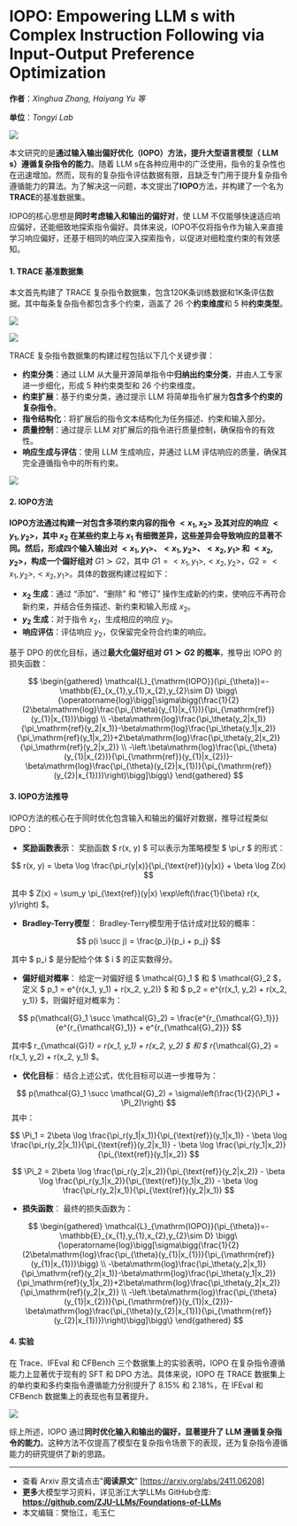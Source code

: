 # IOPO: Empowering  LLM s with Complex Instruction Following via Input-Output Preference Optimization

**作者**：*Xinghua Zhang, Haiyang Yu 等*

**单位**：*Tongyi Lab*


![](https://fastly.jsdelivr.net/gh/bucketio/img11@main/2024/11/14/1731588823337-4f29693b-f33b-4047-8ee9-7f2649d6df26.png)



本文研究的是**通过输入输出偏好优化（IOPO）方法，提升大型语言模型（ LLM s）遵循复杂指令的能力**。随着 LLM s在各种应用中的广泛使用，指令的复杂性也在迅速增加。然而，现有的复杂指令评估数据有限，且缺乏专门用于提升复杂指令遵循能力的算法。为了解决这一问题，本文提出了**IOPO**方法，并构建了一个名为**TRACE**的基准数据集。

IOPO的核心思想是**同时考虑输入和输出的偏好对**，使 LLM 不仅能够快速适应响应偏好，还能细致地探索指令偏好。具体来说，IOPO不仅将指令作为输入来直接学习响应偏好，还基于相同的响应深入探索指令，以促进对细粒度约束的有效感知。

#### 1. TRACE 基准数据集

本文首先构建了 TRACE 复杂指令数据集，包含120K条训练数据和1K条评估数据。其中每条复杂指令都包含多个约束，涵盖了 26 个**约束维度**和 5 种**约束类型**。


![](https://fastly.jsdelivr.net/gh/bucketio/img17@main/2024/11/14/1731588927191-f35a2fca-a1c5-44db-9775-074213671b01.png)


![](https://fastly.jsdelivr.net/gh/bucketio/img16@main/2024/11/14/1731588937809-f59bc31e-6642-46fc-9287-b2bc2e04c51d.png)


TRACE 复杂指令数据集的构建过程包括以下几个关键步骤：

- **约束分类**：通过 LLM 从大量开源简单指令中**归纳出约束分类**，并由人工专家进一步细化，形成 5 种约束类型和 26 个约束维度。
- **约束扩展**：基于约束分类，通过提示 LLM 将简单指令扩展为**包含多个约束的复杂指令**。
- **指令结构化**：将扩展后的指令文本结构化为任务描述、约束和输入部分。
- **质量控制**：通过提示 LLM 对扩展后的指令进行质量控制，确保指令的有效性。
- **响应生成与评估**：使用 LLM 生成响应，并通过 LLM 评估响应的质量，确保其完全遵循指令中的所有约束。

![](https://fastly.jsdelivr.net/gh/bucketio/img1@main/2024/11/14/1731588890212-4b5b315d-ac85-4860-b3f3-5bcc7e815a17.png)





#### 2. IOPO方法

**IOPO方法通过构建一对包含多项约束内容的指令 $<x_1, x_2>$ 及其对应的响应 $<y_1, y_2>$，其中 $x_2$ 在某些约束上与 $x_1$ 有细微差异，这些差异会导致响应的显著不同。**然后，形成四个输入输出对 $<x_1, y_1>$、$<x_1, y_2>$、$<x_2, y_1>$ 和 $<x_2, y_2>$，构成一个**偏好组对** $G1 ≻ G2$，其中 $G1 = {<x_1, y_1>, <x_2, y_2>}$，$G2 = {<x_1, y_2>, <x_2, y_1>}$。具体的数据构建过程如下：

- **$x_2$ 生成**：通过 “添加”、“删除” 和 “修订” 操作生成新的约束，使响应不再符合新约束，并结合任务描述、新约束和输入形成 $x_2$。
- **$y_2$ 生成**：对于指令 $x_2$，生成相应的响应 $y_2$。
- **响应评估**：评估响应 $y_2$，仅保留完全符合约束的响应。

基于 DPO 的优化目标，通过**最大化偏好组对 $G1 ≻ G2$ 的概率**，推导出 IOPO 的损失函数：

$$
\begin{gathered}
\mathcal{L}_{\mathrm{IOPO}}(\pi_{\theta})=-\mathbb{E}_{x_{1},y_{1},x_{2},y_{2}\sim D} \bigg\{\operatorname{log}\bigg[\sigma\bigg(\frac{1}{2}(2\beta\mathrm{log}\frac{\pi_{\theta}(y_{1}|x_{1})}{\pi_{\mathrm{ref}}(y_{1}|x_{1})}\bigg) \\
-\beta\mathrm{log}\frac{\pi_\theta(y_2|x_1)}{\pi_\mathrm{ref}(y_2|x_1)}-\beta\mathrm{log}\frac{\pi_\theta(y_1|x_2)}{\pi_\mathrm{ref}(y_1|x_2)}+2\beta\mathrm{log}\frac{\pi_\theta(y_2|x_2)}{\pi_\mathrm{ref}(y_2|x_2)} \\
-\left.\beta\mathrm{log}\frac{\pi_{\theta}(y_{1}|x_{2})}{\pi_{\mathrm{ref}}(y_{1}|x_{2})}-\beta\mathrm{log}\frac{\pi_{\theta}(y_{2}|x_{1})}{\pi_{\mathrm{ref}}(y_{2}|x_{1})})\right)\bigg]\bigg\} 
\end{gathered}
$$


#### 3. IOPO方法推导

IOPO方法的核心在于同时优化包含输入和输出的偏好对数据，推导过程类似 DPO：

- **奖励函数表示**：
  奖励函数 $ r(x, y) $ 可以表示为策略模型 $ \pi_r $ 的形式：

$$
r(x, y) = \beta \log \frac{\pi_r(y|x)}{\pi_{\text{ref}}(y|x)} + \beta \log Z(x)
$$

​      其中 $ Z(x) = \sum_y \pi_{\text{ref}}(y|x) \exp\left(\frac{1}{\beta} r(x, y)\right) $。

- **Bradley-Terry模型**：
  Bradley-Terry模型用于估计成对比较的概率：

$$
p(i \succ j) = \frac{p_i}{p_i + p_j}
$$

​     其中 $ p_i $ 是分配给个体 $ i $ 的正实数得分。

- **偏好组对概率**：
  给定一对偏好组 $ \mathcal{G}_1 $ 和 $ \mathcal{G}_2 $，定义 $ p_1 = e^{r(x_1, y_1) + r(x_2, y_2)} $ 和 $ p_2 = e^{r(x_1, y_2) + r(x_2, y_1)} $，则偏好组对概率为：

$$
p(\mathcal{G}_1 \succ \mathcal{G}_2) = \frac{e^{r_{\mathcal{G}_1}}}{e^{r_{\mathcal{G}_1}} + e^{r_{\mathcal{G}_2}}}
$$

​     其中$ r_{\mathcal{G}_1} = r(x_1, y_1) + r(x_2, y_2) $ 和 $ r_{\mathcal{G}_2} = r(x_1, y_2) + r(x_2, y_1) $。

- **优化目标**：
  结合上述公式，优化目标可以进一步推导为：

$$
p(\mathcal{G}_1 \succ \mathcal{G}_2) = \sigma\left(\frac{1}{2}(\Pi_1 + \Pi_2)\right)
$$
​     其中：

$$
\Pi_1 = 2\beta \log \frac{\pi_r(y_1|x_1)}{\pi_{\text{ref}}(y_1|x_1)} - \beta \log \frac{\pi_r(y_2|x_1)}{\pi_{\text{ref}}(y_2|x_1)} - \beta \log \frac{\pi_r(y_1|x_2)}{\pi_{\text{ref}}(y_1|x_2)}
$$

$$
\Pi_2 = 2\beta \log \frac{\pi_r(y_2|x_2)}{\pi_{\text{ref}}(y_2|x_2)} - \beta \log \frac{\pi_r(y_1|x_2)}{\pi_{\text{ref}}(y_1|x_2)} - \beta \log \frac{\pi_r(y_2|x_1)}{\pi_{\text{ref}}(y_2|x_1)}
$$


- **损失函数**：
  最终的损失函数为：

$$
\begin{gathered}
\mathcal{L}_{\mathrm{IOPO}}(\pi_{\theta})=-\mathbb{E}_{x_{1},y_{1},x_{2},y_{2}\sim D} \bigg\{\operatorname{log}\bigg[\sigma\bigg(\frac{1}{2}(2\beta\mathrm{log}\frac{\pi_{\theta}(y_{1}|x_{1})}{\pi_{\mathrm{ref}}(y_{1}|x_{1})}\bigg) \\
-\beta\mathrm{log}\frac{\pi_\theta(y_2|x_1)}{\pi_\mathrm{ref}(y_2|x_1)}-\beta\mathrm{log}\frac{\pi_\theta(y_1|x_2)}{\pi_\mathrm{ref}(y_1|x_2)}+2\beta\mathrm{log}\frac{\pi_\theta(y_2|x_2)}{\pi_\mathrm{ref}(y_2|x_2)} \\
-\left.\beta\mathrm{log}\frac{\pi_{\theta}(y_{1}|x_{2})}{\pi_{\mathrm{ref}}(y_{1}|x_{2})}-\beta\mathrm{log}\frac{\pi_{\theta}(y_{2}|x_{1})}{\pi_{\mathrm{ref}}(y_{2}|x_{1})})\right)\bigg]\bigg\} 
\end{gathered}
$$



#### 4. 实验

在 Trace、IFEval 和 CFBench 三个数据集上的实验表明，IOPO 在复杂指令遵循能力上显著优于现有的 SFT 和 DPO 方法。具体来说，IOPO 在 TRACE 数据集上的单约束和多约束指令遵循能力分别提升了 8.15% 和 2.18%，在 IFEval 和 CFBench 数据集上的表现也有显著提升。

![](https://fastly.jsdelivr.net/gh/bucketio/img6@main/2024/11/14/1731588985139-6a864ff6-683e-4ee3-9dea-863d8822d3cb.png)


综上所述，IOPO 通过**同时优化输入和输出的偏好，显著提升了 LLM 遵循复杂指令的能力**。这种方法不仅提高了模型在复杂指令场景下的表现，还为复杂指令遵循能力的研究提供了新的思路。

---

- 查看 Arxiv 原文请点击"**阅读原文**" [https://arxiv.org/abs/2411.06208]
- **更多**大模型学习资料，详见浙江大学LLMs GitHub仓库: 
  **https://github.com/ZJU-LLMs/Foundations-of-LLMs**
- 本文编辑：樊怡江，毛玉仁
